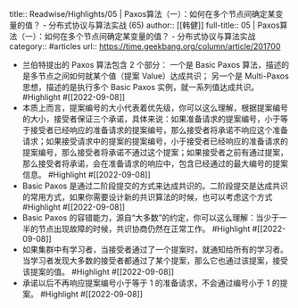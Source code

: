 title:: Readwise/Highlights/05 | Paxos算法（一）：如何在多个节点间确定某变量的值？ - 分布式协议与算法实战 (65)
author:: [[韩健]]
full-title:: 05 | Paxos算法（一）：如何在多个节点间确定某变量的值？ - 分布式协议与算法实战
category:: #articles
url:: https://time.geekbang.org/column/article/201700

- 兰伯特提出的 Paxos 算法包含 2 个部分：
  一个是 Basic Paxos 算法，描述的是多节点之间如何就某个值（提案 Value）达成共识；
  另一个是 Multi-Paxos 思想，描述的是执行多个 Basic Paxos 实例，就一系列值达成共识。 #Highlight #[[2022-09-08]]
- 本质上而言，提案编号的大小代表着优先级，你可以这么理解，根据提案编号的大小，接受者保证三个承诺，具体来说：如果准备请求的提案编号，小于等于接受者已经响应的准备请求的提案编号，那么接受者将承诺不响应这个准备请求；如果接受请求中的提案的提案编号，小于接受者已经响应的准备请求的提案编号，那么接受者将承诺不通过这个提案；如果接受者之前有通过提案，那么接受者将承诺，会在准备请求的响应中，包含已经通过的最大编号的提案信息。 #Highlight #[[2022-09-08]]
- Basic Paxos 是通过二阶段提交的方式来达成共识的。二阶段提交是达成共识的常用方式，如果你需要设计新的共识算法的时候，也可以考虑这个方式 #Highlight #[[2022-09-08]]
- Basic Paxos 的容错能力，源自“大多数”的约定，你可以这么理解：当少于一半的节点出现故障的时候，共识协商仍然在正常工作。 #Highlight #[[2022-09-08]]
- 如果集群中有学习者，当接受者通过了一个提案时，就通知给所有的学习者。当学习者发现大多数的接受者都通过了某个提案，那么它也通过该提案，接受该提案的值。 #Highlight #[[2022-09-08]]
- 承诺以后不再响应提案编号小于等于 1 的准备请求，不会通过编号小于 1 的提案。 #Highlight #[[2022-09-08]]